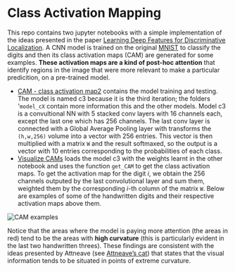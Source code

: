 # Class Activation Mapping

This repo contains two jupyter notebooks with a simple implementation of the ideas presented in the paper [Learning Deep Features for Discriminative Localization](https://arxiv.org/abs/1512.04150). A CNN model is trained on the original [MNIST](http://yann.lecun.com/exdb/mnist/) to classify the digits and then its class activation maps (CAM) are generated for some examples. **These activation maps are a kind of post-hoc attention** that identify regions in the image that were more relevant to make a particular predicition, on a pre-trained model.

 - [CAM - class activation map2](https://github.com/GravO8/Class-Activation-Mapping/blob/master/CAM%20-%20class%20activation%20map2.ipynb) contains the model training and testing. The model is named c3 because it is the third iteration; the folders '`model_cX` contain more information this and the other models. Model c3 is a convultional NN with 5 stacked conv layers with 16 channels each, except the last one which has 256 channels. The last conv layer is connected with a Global Average Pooling layer with transforms the `(h,w,256)` volume into a vector with 256 entries. This vector is then multiplied with a matrix `W` and the result softmaxed, so the output is a vector with 10 entries corresponding to the probabilities of each class.
 - [Visualize CAMs](https://github.com/GravO8/Class-Activation-Mapping/blob/master/Visualize%20CAMs.ipynb) loads the model c3 with the weights learnt in the other notebook and uses the function `get_CAM` to get the class activation maps. To get the activation map for the digit *i*, we obtain the 256 channels outputed by the last convolutional layer and sum them, weighted them by the corresponding *i*-th column of the matrix `W`. Below are examples of some of the handwritten digits and their respective activation maps above them. 

![CAM examples](https://user-images.githubusercontent.com/25433159/133066880-1c06fb0f-4b96-4945-9f6f-b3cc48412917.png)

Notice that the areas where the model is paying more attention (the areas in red) tend to be the areas with **high curvature** (this is particularly evident in the last two handwritten threes). These findings are consistent with the ideas presented by Attneave  (see [Attneave’s cat](https://neuroecology.wordpress.com/2015/05/19/when-did-we-start-using-information-theory-in-neuroscience/))  that states that the visual information tends to be situated in points of extreme curvature. 
